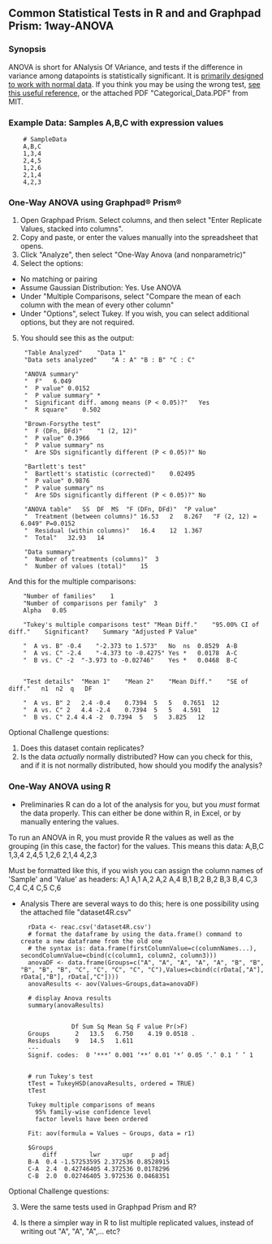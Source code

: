 ## Common Statistical Tests in R and and Graphpad Prism: 1way-ANOVA

### Synopsis
ANOVA is short for ANalysis Of VAriance, and tests if the difference in variance among datapoints is statistically significant.  It is [primarily designed to work with normal data](https://stats.idre.ucla.edu/other/mult-pkg/whatstat/what-is-the-difference-between-categorical-ordinal-and-interval-variables/).  If you think you may be using the wrong test, [see this useful reference](https://stats.idre.ucla.edu/other/mult-pkg/whatstat/), or the attached PDF "Categorical_Data.PDF" from MIT.

### Example Data: Samples A,B,C with expression values
      
        # SampleData
        A,B,C
        1,3,4
        2,4,5
        1,2,6
        2,1,4
        4,2,3

### One-Way ANOVA using Graphpad® Prism®
1) Open Graphpad Prism.  Select columns, and then select "Enter Replicate Values, stacked into columns".
2) Copy and paste, or enter the values manually into the spreadsheet that opens.
3) Click "Analyze", then select "One-Way Anova (and nonparametric)"
4) Select the options:
* No matching or pairing 
* Assume Gaussian Distribution: Yes. Use ANOVA
* Under "Multiple Comparisons, select "Compare the mean of each column with the mean of every other column"
* Under "Options", select Tukey.  If you wish, you can select additional options, but they are not required.
5) You should see this as the output:
        
        "Table Analyzed"	"Data 1"				
        "Data sets analyzed"	"A : A"	"B : B"	"C : C"		
        					
        "ANOVA summary"					
        "  F"	6.049				
        "  P value"	0.0152				
        "  P value summary"	*				
        "  Significant diff. among means (P < 0.05)?"	Yes				
        "  R square"	0.502				
        					
        "Brown-Forsythe test"					
        "  F (DFn, DFd)"	"1 (2, 12)"				
        "  P value"	0.3966				
        "  P value summary"	ns				
        "  Are SDs significantly different (P < 0.05)?"	No				
        					
        "Bartlett's test"					
        "  Bartlett's statistic (corrected)"	0.02495				
        "  P value"	0.9876				
        "  P value summary"	ns				
        "  Are SDs significantly different (P < 0.05)?"	No				
        					
        "ANOVA table"	SS	DF	MS	"F (DFn, DFd)"	"P value"
        "  Treatment (between columns)"	16.53	2	8.267	"F (2, 12) = 6.049"	P=0.0152
        "  Residual (within columns)"	16.4	12	1.367		
        "  Total"	32.93	14			
        					
        "Data summary"					
        "  Number of treatments (columns)"	3				
        "  Number of values (total)"	15				

And this for the multiple comparisons:

        "Number of families"	1							
        "Number of comparisons per family"	3							
        Alpha	0.05							
        								
        "Tukey's multiple comparisons test"	"Mean Diff."	"95.00% CI of diff."	Significant?	Summary	"Adjusted P Value"			
        								
        "  A vs. B"	-0.4	"-2.373 to 1.573"	No	ns	0.8529	A-B		
        "  A vs. C"	-2.4	"-4.373 to -0.4275"	Yes	*	0.0178	A-C		
        "  B vs. C"	-2	"-3.973 to -0.02746"	Yes	*	0.0468	B-C		
        								
        								
        "Test details"	"Mean 1"	"Mean 2"	"Mean Diff."	"SE of diff."	n1	n2	q	DF
        								
        "  A vs. B"	2	2.4	-0.4	0.7394	5	5	0.7651	12
        "  A vs. C"	2	4.4	-2.4	0.7394	5	5	4.591	12
        "  B vs. C"	2.4	4.4	-2	0.7394	5	5	3.825	12

Optional Challenge questions:
1) Does this dataset contain replicates?  
2) Is the data *actually* normally distributed?  How can you check for this, and if it is not normally distributed, how should you modify the analysis?

### One-Way ANOVA using R
* Preliminaries
R can do a lot of the analysis for you, but you *must* format the data properly.  This can either be done within R, in Excel, or by manually entering the values.

To run an ANOVA in R, you must provide R the values as well as the grouping (in this case, the factor) for the values.
This means this data:
A,B,C
1,3,4
2,4,5
1,2,6
2,1,4
4,2,3

Must be formatted like this, if you wish you can assign the column names of 'Sample' and 'Value' as headers:
A,1
A,1
A,2
A,2
A,4
B,1
B,2
B,2
B,3
B,4
C,3
C,4
C,4
C,5
C,6

* Analysis
There are several ways to do this; here is one possibility using the attached file "dataset4R.csv"

        rData <- reac.csv('dataset4R.csv')
        # format the dataframe by using the data.frame() command to create a new dataframe from the old one
        # the syntax is: data.frame(firstColumnValue=c(columnNames...), secondColumnValue=cbind(c(column1, column2, column3)))
        anovaDF <- data.frame(Groups=c("A", "A", "A", "A", "A", "B", "B", "B", "B", "B", "C", "C", "C", "C", "C"),Values=cbind(c(rData[,"A"], rData[,"B"], rData[,"C"])))
        anovaResults <- aov(Values~Groups,data=anovaDF)

        # display Anova results
        summary(anovaResults)


                    Df Sum Sq Mean Sq F value Pr(>F)  
        Groups       2   13.5   6.750    4.19 0.0518 .
        Residuals    9   14.5   1.611                 
        ---
        Signif. codes:  0 ‘***’ 0.001 ‘**’ 0.01 ‘*’ 0.05 ‘.’ 0.1 ‘ ’ 1


        # run Tukey's test
        tTest = TukeyHSD(anovaResults, ordered = TRUE)
        tTest

        Tukey multiple comparisons of means
          95% family-wise confidence level
          factor levels have been ordered

        Fit: aov(formula = Values ~ Groups, data = r1)

        $Groups
            diff         lwr      upr     p adj
        B-A  0.4 -1.57253595 2.372536 0.8528915
        C-A  2.4  0.42746405 4.372536 0.0178296
        C-B  2.0  0.02746405 3.972536 0.0468351
        
Optional Challenge questions:

3) Were the same tests used in Graphpad Prism and R?

4) Is there a simpler way in R to list multiple replicated values, instead of writing out "A", "A", "A",... etc?
